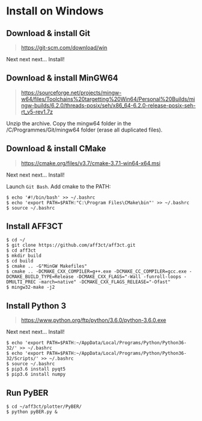 # Install on Windows

## Download & install Git

> https://git-scm.com/download/win

Next next next... Install!

## Download & install MinGW64

> https://sourceforge.net/projects/mingw-w64/files/Toolchains%20targetting%20Win64/Personal%20Builds/mingw-builds/6.2.0/threads-posix/seh/x86_64-6.2.0-release-posix-seh-rt_v5-rev1.7z

Unzip the archive.
Copy the mingw64 folder in the /C/Programmes/Git/mingw64 folder (erase all duplicated files).

## Download & install CMake

> https://cmake.org/files/v3.7/cmake-3.7.1-win64-x64.msi

Next next next... Install!

Launch `Git Bash`.
Add cmake to the PATH:

	$ echo '#!/bin/bash' >> ~/.bashrc
	$ echo 'export PATH=$PATH:"C:\Program Files\CMake\bin"' >> ~/.bashrc
	$ source ~/.bashrc

## Install AFF3CT

	$ cd ~/
	$ git clone https://github.com/aff3ct/aff3ct.git
	$ cd aff3ct
	$ mkdir build
	$ cd build
	$ cmake .. -G"MinGW Makefiles"
	$ cmake .. -DCMAKE_CXX_COMPILER=g++.exe -DCMAKE_CC_COMPILER=gcc.exe -DCMAKE_BUILD_TYPE=Release -DCMAKE_CXX_FLAGS="-Wall -funroll-loops -DMULTI_PREC -march=native" -DCMAKE_CXX_FLAGS_RELEASE="-Ofast"
	$ mingw32-make -j2

## Install Python 3

> https://www.python.org/ftp/python/3.6.0/python-3.6.0.exe
	
Next next next... Install!
	
	$ echo 'export PATH=$PATH:~/AppData/Local/Programs/Python/Python36-32/' >> ~/.bashrc
	$ echo 'export PATH=$PATH:~/AppData/Local/Programs/Python/Python36-32/Scripts/' >> ~/.bashrc
	$ source ~/.bashrc
	$ pip3.6 install pyqt5
	$ pip3.6 install numpy

## Run PyBER

	$ cd ~/aff3ct/plotter/PyBER/
	$ python pyBER.py &
